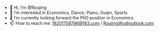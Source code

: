 - 👋 Hi, I’m @Roujing
- 👀 I’m interested in Economics, Dance, Piano, Guqin, Sports
- 🌱 I’m currently looking forward the PhD position in Economics
- 📫 How to reach me: 18201759796@163.com / RoujingWu@outlook.com 

<!---
Roujing/Roujing is a ✨ special ✨ repository because its `README.md` (this file) appears on your GitHub profile.
You can click the Preview link to take a look at your changes.
--->
